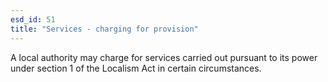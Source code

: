 ```yaml
---
esd_id: 51
title: "Services - charging for provision"
---
```


A local authority may charge for services carried out pursuant to its power under section 1 of the Localism Act in certain circumstances.

